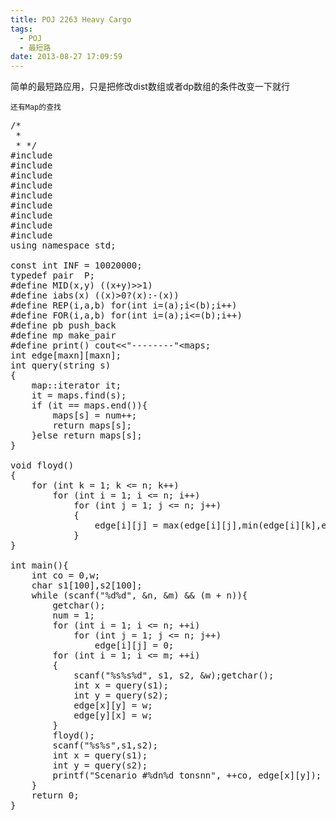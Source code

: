 ```yaml
---
title: POJ 2263 Heavy Cargo
tags:
  - POJ
  - 最短路
date: 2013-08-27 17:09:59
---
```


简单的最短路应用，只是把修改dist数组或者dp数组的条件改变一下就行

	还有Map的查找

<pre class="brush:cpp">
/*
 *
 * */
#include <iostream>
#include <cstdio>
#include <algorithm>
#include <cstring>
#include <cmath>
#include <queue>
#include <set>
#include <map>
#include <vector>
using namespace std;

const int INF = 10020000;
typedef pair <int,int> P;
#define MID(x,y) ((x+y)>>1)
#define iabs(x) ((x)>0?(x):-(x))
#define REP(i,a,b) for(int i=(a);i<(b);i++)
#define FOR(i,a,b) for(int i=(a);i<=(b);i++)
#define pb push_back
#define mp make_pair
#define print() cout<<"--------"<<endl
#define maxn 220
int n,m,num;
map<string,int>maps;
int edge[maxn][maxn];
int query(string s)
{
	map<string,int>::iterator it;
	it = maps.find(s);
	if (it == maps.end()){
		maps[s] = num++;
		return maps[s];
	}else return maps[s];
}

void floyd()
{
	for (int k = 1; k <= n; k++)
		for (int i = 1; i <= n; i++)
			for (int j = 1; j <= n; j++)
			{
				edge[i][j] = max(edge[i][j],min(edge[i][k],edge[k][j]));
			}
}

int main(){
	int co = 0,w;
	char s1[100],s2[100];
	while (scanf("%d%d", &n, &m) && (m + n)){
		getchar();
		num = 1;
		for (int i = 1; i <= n; ++i)
			for (int j = 1; j <= n; j++)
				edge[i][j] = 0;
		for (int i = 1; i <= m; ++i)
		{
			scanf("%s%s%d", s1, s2, &w);getchar();
			int x = query(s1);
			int y = query(s2);
			edge[x][y] = w;
			edge[y][x] = w;
		}
		floyd();
		scanf("%s%s",s1,s2);
		int x = query(s1);
		int y = query(s2);
		printf("Scenario #%dn%d tonsnn", ++co, edge[x][y]);
	}
	return 0;
}</pre>

	 